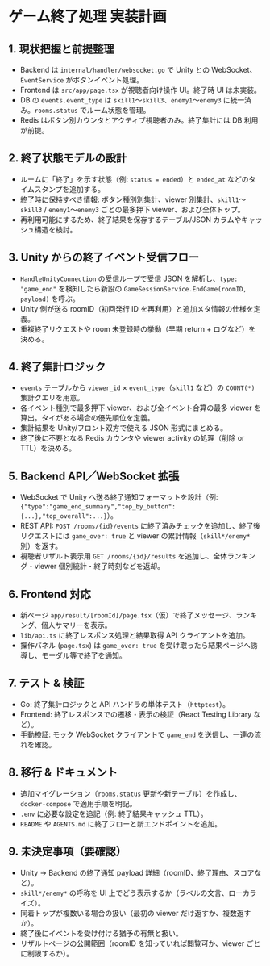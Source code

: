 # ゲーム終了処理 実装計画

## 1. 現状把握と前提整理
- Backend は `internal/handler/websocket.go` で Unity との WebSocket、`EventService` がボタンイベント処理。
- Frontend は `src/app/page.tsx` が視聴者向け操作 UI。終了時 UI は未実装。
- DB の `events.event_type` は `skill1`〜`skill3`、`enemy1`〜`enemy3` に統一済み。`rooms.status` でルーム状態を管理。
- Redis はボタン別カウンタとアクティブ視聴者のみ。終了集計には DB 利用が前提。

## 2. 終了状態モデルの設計
- ルームに「終了」を示す状態（例: `status = ended`）と `ended_at` などのタイムスタンプを追加する。
- 終了時に保持すべき情報: ボタン種別別集計、viewer 別集計、`skill1`〜`skill3` / `enemy1`〜`enemy3` ごとの最多押下 viewer、および全体トップ。
- 再利用可能にするため、終了結果を保存するテーブル/JSON カラムやキャッシュ構造を検討。

## 3. Unity からの終了イベント受信フロー
- `HandleUnityConnection` の受信ループで受信 JSON を解析し、`type: "game_end"` を検知したら新設の `GameSessionService.EndGame(roomID, payload)` を呼ぶ。
- Unity 側が送る roomID（初回発行 ID を再利用）と追加メタ情報の仕様を定義。
- 重複終了リクエストや room 未登録時の挙動（早期 return + ログなど）を決める。

## 4. 終了集計ロジック
- `events` テーブルから `viewer_id` × `event_type`（`skill1` など）の `COUNT(*)` 集計クエリを用意。
- 各イベント種別で最多押下 viewer、および全イベント合算の最多 viewer を算出。タイがある場合の優先順位を定義。
- 集計結果を Unity/フロント双方で使える JSON 形式にまとめる。
- 終了後に不要となる Redis カウンタや viewer activity の処理（削除 or TTL）を決める。

## 5. Backend API／WebSocket 拡張
- WebSocket で Unity へ送る終了通知フォーマットを設計（例: `{"type":"game_end_summary","top_by_button":{...},"top_overall":...}`）。
- REST API: `POST /rooms/{id}/events` に終了済みチェックを追加し、終了後リクエストには `game_over: true` と viewer の累計情報（`skill*/enemy*` 別）を返す。
- 視聴者リザルト表示用 `GET /rooms/{id}/results` を追加し、全体ランキング・viewer 個別統計・終了時刻などを返却。

## 6. Frontend 対応
- 新ページ `app/result/[roomId]/page.tsx`（仮）で終了メッセージ、ランキング、個人サマリーを表示。
- `lib/api.ts` に終了レスポンス処理と結果取得 API クライアントを追加。
- 操作パネル (`page.tsx`) は `game_over: true` を受け取ったら結果ページへ誘導し、モーダル等で終了を通知。

## 7. テスト & 検証
- Go: 終了集計ロジックと API ハンドラの単体テスト（`httptest`）。
- Frontend: 終了レスポンスでの遷移・表示の検証（React Testing Library など）。
- 手動検証: モック WebSocket クライアントで `game_end` を送信し、一連の流れを確認。

## 8. 移行 & ドキュメント
- 追加マイグレーション（`rooms.status` 更新や新テーブル）を作成し、`docker-compose` で適用手順を明記。
- `.env` に必要な設定を追記（例: 終了結果キャッシュ TTL）。
- `README` や `AGENTS.md` に終了フローと新エンドポイントを追加。

## 9. 未決定事項（要確認）
- Unity → Backend の終了通知 payload 詳細（roomID、終了理由、スコアなど）。
- `skill*/enemy*` の呼称を UI 上でどう表示するか（ラベルの文言、ローカライズ）。
- 同着トップが複数いる場合の扱い（最初の viewer だけ返すか、複数返すか）。
- 終了後にイベントを受け付ける猶予の有無と扱い。
- リザルトページの公開範囲（roomID を知っていれば閲覧可か、viewer ごとに制限するか）。
